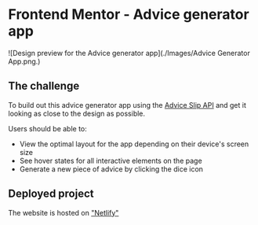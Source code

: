 # Frontend Mentor - Advice generator app

![Design preview for the Advice generator app](./Images/Advice Generator App.png.)

## The challenge

To build out this advice generator app using the [Advice Slip API](https://api.adviceslip.com) and get it looking as close to the design as possible.

Users should be able to:

- View the optimal layout for the app depending on their device's screen size
- See hover states for all interactive elements on the page
- Generate a new piece of advice by clicking the dice icon

## Deployed project

The website is hosted on ["Netlify"](https://heroic-starlight-3cb0b0.netlify.app)
